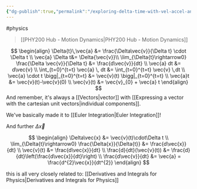 ```yaml
---
{"dg-publish":true,"permalink":"/exploring-delta-time-with-vel-accel-and-pos/","dgHomeLink":true,"dgPassFrontmatter":false}
---
```


#physics 
> [[PHY200 Hub - Motion Dynamics|PHY200 Hub - Motion Dynamics]]

$$
\begin{align}
\Delta{t}\,\vec{a} &= \frac{\Delta\vec{v}}{\Delta t} \cdot \Delta t \\
\vec{a} \Delta t&= \Delta{\vec{v}}\\
\lim_{\Delta{t}\rightarrow0} \frac{\Delta \vec{v}}{\Delta t} &= \frac{d\vec{v}}{dt} \\
\vec{a} dt &= d\vec{v} \\
\int_{t=0}^{t=t} \vec{a} \, dt &= \int_{t=0}^{t=t} \vec{v} \,dt \\
\vec{a} \cdot t \bigg|_{t=0}^{t=t} &= \vec{v}(t) \bigg|_{t=0}^{t=t} \\
\vec{a}t &= \vec{v}(t)-\vec{v}(0) \\
\vec{v}(t) &= \vec{v}_{0} + \vec{a} t
\end{align}
$$
And remember, it's always a [[Vectors|vector]] with [[Expressing a vector with the cartesian unit vectors|individual components]].

We've basically made it to [[Euler Integration|Euler Integration]]!

And further $\Delta\vec{x}$

$$
\begin{align}
\Delta\vec{x} &= \vec{v}(t)\cdot\Delta t \\
\lim_{\Delta{t}\rightarrow0} \frac{\Delta{x}}{\Delta{t}} &= \frac{d\vec{x}}{dt} \\
\vec{v}(t) &= \frac{d\vec{x}}{dt} \\
\frac{d}{dt}(\vec{v}(t)) &= \frac{d}{dt}\left(\frac{d\vec{x}}{dt}\right) \\
\frac{d\vec{v}}{dt} &= \vec{a} = \frac{d^{2}\vec{x}}{dt^{2}}
\end{align}
$$

this is all very closely related to: [[Derivatives and Integrals for Physics|Derivatives and Integrals for Physics]]

